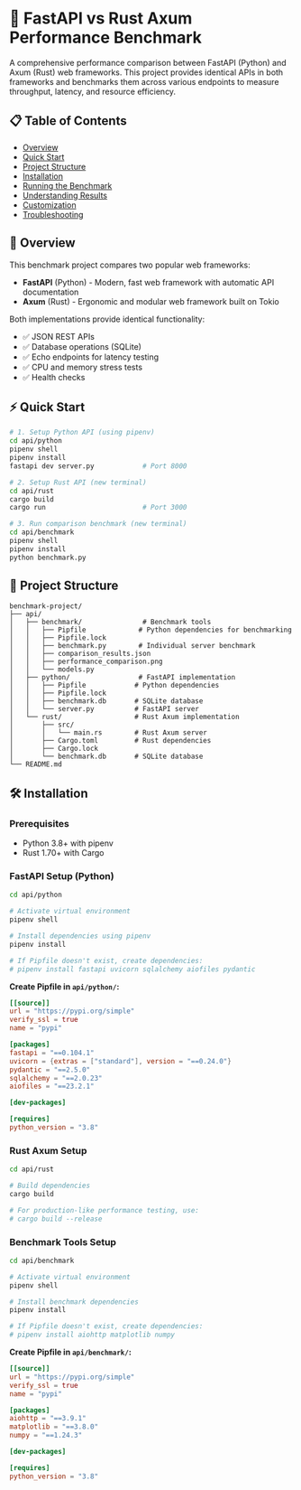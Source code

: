 # 🚀 FastAPI vs Rust Axum Performance Benchmark

A comprehensive performance comparison between FastAPI (Python) and Axum (Rust) web frameworks. This project provides identical APIs in both frameworks and benchmarks them across various endpoints to measure throughput, latency, and resource efficiency.

## 📋 Table of Contents

- [Overview](#overview)
- [Quick Start](#quick-start)
- [Project Structure](#project-structure)
- [Installation](#installation)
- [Running the Benchmark](#running-the-benchmark)
- [Understanding Results](#understanding-results)
- [Customization](#customization)
- [Troubleshooting](#troubleshooting)

## 🎯 Overview

This benchmark project compares two popular web frameworks:

- **FastAPI** (Python) - Modern, fast web framework with automatic API documentation
- **Axum** (Rust) - Ergonomic and modular web framework built on Tokio

Both implementations provide identical functionality:
- ✅ JSON REST APIs
- ✅ Database operations (SQLite)
- ✅ Echo endpoints for latency testing
- ✅ CPU and memory stress tests
- ✅ Health checks

## ⚡ Quick Start

```bash
# 1. Setup Python API (using pipenv)
cd api/python
pipenv shell
pipenv install
fastapi dev server.py            # Port 8000

# 2. Setup Rust API (new terminal)
cd api/rust  
cargo build
cargo run                        # Port 3000

# 3. Run comparison benchmark (new terminal)
cd api/benchmark
pipenv shell
pipenv install
python benchmark.py
```

## 📁 Project Structure

```
benchmark-project/
├── api/
│   ├── benchmark/               # Benchmark tools
│   │   ├── Pipfile             # Python dependencies for benchmarking
│   │   ├── Pipfile.lock
│   │   ├── benchmark.py        # Individual server benchmark
│   │   ├── comparison_results.json
│   │   ├── performance_comparison.png
│   │   └── models.py
│   ├── python/                 # FastAPI implementation
│   │   ├── Pipfile            # Python dependencies
│   │   ├── Pipfile.lock
│   │   ├── benchmark.db       # SQLite database
│   │   └── server.py          # FastAPI server
│   └── rust/                  # Rust Axum implementation
│       ├── src/
│       │   └── main.rs        # Rust Axum server
│       ├── Cargo.toml         # Rust dependencies
│       ├── Cargo.lock
│       └── benchmark.db       # SQLite database
└── README.md
```

## 🛠️ Installation

### Prerequisites
- Python 3.8+ with pipenv
- Rust 1.70+ with Cargo

### FastAPI Setup (Python)

```bash
cd api/python

# Activate virtual environment
pipenv shell

# Install dependencies using pipenv
pipenv install

# If Pipfile doesn't exist, create dependencies:
# pipenv install fastapi uvicorn sqlalchemy aiofiles pydantic
```

**Create Pipfile in `api/python/`:**
```toml
[[source]]
url = "https://pypi.org/simple"
verify_ssl = true
name = "pypi"

[packages]
fastapi = "==0.104.1"
uvicorn = {extras = ["standard"], version = "==0.24.0"}
pydantic = "==2.5.0"
sqlalchemy = "==2.0.23"
aiofiles = "==23.2.1"

[dev-packages]

[requires]
python_version = "3.8"
```

### Rust Axum Setup

```bash
cd api/rust

# Build dependencies
cargo build

# For production-like performance testing, use:
# cargo build --release
```

### Benchmark Tools Setup

```bash
cd api/benchmark

# Activate virtual environment
pipenv shell

# Install benchmark dependencies
pipenv install

# If Pipfile doesn't exist, create dependencies:
# pipenv install aiohttp matplotlib numpy
```

**Create Pipfile in `api/benchmark/`:**
```toml
[[source]]
url = "https://pypi.org/simple"
verify_ssl = true
name = "pypi"

[packages]
aiohttp = "==3.9.1"
matplotlib = "==3.8.0"
numpy = "==1.24.3"

[dev-packages]

[requires]
python_version = "3.8"
```
